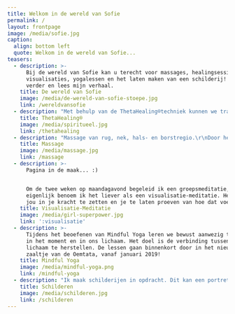 ```yaml
---
title: Welkom in de wereld van Sofie
permalink: /
layout: frontpage
image: /media/sofie.jpg
caption:
  align: bottom left
  quote: Welkom in de wereld van Sofie...
teasers:
  - description: >-
      Bij de wereld van Sofie kan u terecht voor massages, healingsessies en
      visualisaties, yogalessen en het laten maken van een schilderij! Klik
      verder en lees mijn verhaal.
    title: De wereld van Sofie
    image: /media/de-wereld-van-sofie-stoepe.jpg
    link: /wereldvansofie
  - description: "Met behulp van de ThetaHealing®techniek kunnen we trauma's op een zachte en comfortabele manier bevrijden, verwerken en loslaten, zodat lichaam en geest opnieuw een evenwicht kunnen vinden.\r\n"
    title: ThetaHealing®
    image: /media/spiritueel.jpg
    link: /thetahealing
  - description: "Massage van rug, nek, hals- en borstregio.\r\nDoor het losmaken van gevoelige punten, kunnen stijfheid en pijn wegvloeien. Massage helpt ook om onze mentale activiteit even los te laten. HIerdoor wordt het echt genieten!"
    title: Massage
    image: /media/massage.jpg
    link: /massage
  - description: >-
      Pagina in de maak... :)


      Om de twee weken op maandagavond begeleid ik een groepsmeditatie,
      eigenlijk benoem ik het liever als een visualisatie-meditatie. Het doel is
      jou in je kracht te zetten en je te laten proeven van hoe dat voelt. 
    title: Visualisatie-Meditatie
    image: /media/girl-superpower.jpg
    link: ':visualisatie'
  - description: >-
      Tijdens het beoefenen van Mindful Yoga leren we bewust aanwezig te zijn,
      in het moment en in ons lichaam. Het doel is de verbinding tussen geest en
      lichaam te herstellen. De lessen gaan binnenkort door in het nieuwe
      zaaltje van de Oemtata, vanaf januari 2019! 
    title: Mindful Yoga
    image: /media/mindful-yoga.png
    link: /mindful-yoga
  - description: "Ik maak schilderijen in opdracht. Dit kan een portret zijn, maar ook een bepaalde plek, landschap, gebouw... wat je maar wil! \r\n"
    title: Schilderen
    image: /media/schilderen.jpg
    link: /schilderen
---
```


